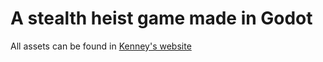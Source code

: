 # A stealth heist game made in Godot

All assets can be found in [Kenney's website](https://www.kenney.nl/assets)

